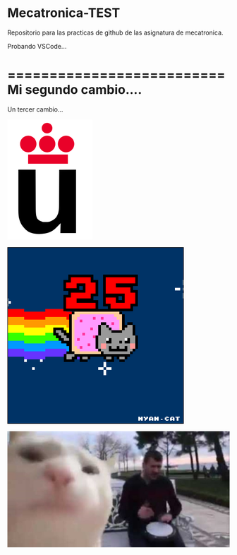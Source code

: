 # Mecatronica-TEST
Repositorio para las practicas de github de las asignatura de mecatronica.

Probando VSCode...

==========================
Mi segundo cambio....
==========================

Un tercer cambio...

![logo urjc](./Logo-urjc.png)

![reto 2 img 1](./Ejercicio2-img1.gif)

![reto 2 img 2](./Ejercicio2-img2.jpg)